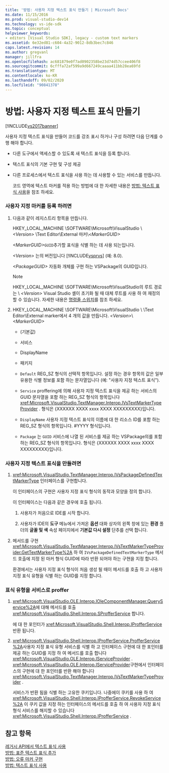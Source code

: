 ```yaml
---
title: '방법: 사용자 지정 텍스트 표식 만들기 | Microsoft Docs'
ms.date: 11/15/2016
ms.prod: visual-studio-dev14
ms.technology: vs-ide-sdk
ms.topic: conceptual
helpviewer_keywords:
- editors [Visual Studio SDK], legacy - custom text markers
ms.assetid: 6e32ed81-c604-4a32-9012-8db3bec7c846
caps.latest.revision: 14
ms.author: gregvanl
manager: jillfra
ms.openlocfilehash: ac681879e0f7ad0902358be23d74d57ccee406f8
ms.sourcegitcommit: 6cfffa72af599a9d667249caaaa411bb28ea69fd
ms.translationtype: MT
ms.contentlocale: ko-KR
ms.lasthandoff: 09/02/2020
ms.locfileid: "90841378"
---
```

# <a name="how-to-create-custom-text-markers"></a>방법: 사용자 지정 텍스트 표식 만들기
[!INCLUDE[vs2017banner](../includes/vs2017banner.md)]

사용자 지정 텍스트 표식을 만들어 코드를 강조 표시 하거나 구성 하려면 다음 단계를 수행 해야 합니다.  
  
- 다른 도구에서 액세스할 수 있도록 새 텍스트 표식을 등록 합니다.  
  
- 텍스트 표식의 기본 구현 및 구성 제공  
  
- 다른 프로세스에서 텍스트 표식을 사용 하는 데 사용할 수 있는 서비스를 만듭니다.  
  
  코드 영역에 텍스트 마커를 적용 하는 방법에 대 한 자세한 내용은 [방법: 텍스트 표식 사용](../extensibility/how-to-use-text-markers.md)을 참조 하세요.  
  
### <a name="to-register-a-custom-marker"></a>사용자 지정 마커를 등록 하려면  
  
1. 다음과 같이 레지스트리 항목을 만듭니다.  
  
    HKEY_LOCAL_MACHINE \SOFTWARE\Microsoft\VisualStudio \\ *\<Version>* \Text Editor\External 마커\\*\<MarkerGUID>*  
  
    <em>\<MarkerGUID></em>`GUID`추가할 표식을 식별 하는 데 사용 되는입니다.  
  
    *\<Version>* 는의 버전입니다 [!INCLUDE[vsprvs](../includes/vsprvs-md.md)] (예: 8.0).  
  
    *\<PackageGUID>* 자동화 개체를 구현 하는 VSPackage의 GUID입니다.  
  
   > [!NOTE]
   > HKEY_LOCAL_MACHINE \SOFTWARE\Microsoft\VisualStudio의 루트 경로는 \\ *\<Version>* Visual Studio 셸이 초기화 될 때 대체 루트를 사용 하 여 재정의할 수 있습니다. 자세한 내용은 [명령줄 스위치](../extensibility/command-line-switches-visual-studio-sdk.md)를 참조 하세요.  
  
2. HKEY_LOCAL_MACHINE \SOFTWARE\Microsoft\VisualStudio \\ \Text Editor\External marker에서 4 개의 값을 만듭니다. *\<Version>*\\*\<MarkerGUID>*  
  
   - (기본값)  
  
   - 서비스  
  
   - DisplayName  
  
   - 패키지  
  
   - `Default` REG_SZ 형식의 선택적 항목입니다. 설정 하는 경우 항목의 값은 일부 유용한 식별 정보를 포함 하는 문자열입니다 (예: "사용자 지정 텍스트 표식").  
  
   - `Service` proffering에 의해 사용자 지정 텍스트 표식을 제공 하는 서비스의 GUID 문자열을 포함 하는 REG_SZ 형식의 항목입니다 <xref:Microsoft.VisualStudio.TextManager.Interop.IVsTextMarkerTypeProvider> . 형식은 {XXXXXX XXXX xxxx XXXX XXXXXXXXX}입니다.  
  
   - `DisplayName` 사용자 지정 텍스트 표식의 이름에 대 한 리소스 ID를 포함 하는 REG_SZ 형식의 항목입니다. #YYYY 형식입니다.  
  
   - `Package` 는 `GUID` 서비스에 나열 된 서비스를 제공 하는 VSPackage의를 포함 하는 REG_SZ 형식의 항목입니다. 형식은 {XXXXXX XXXX xxxx XXXX XXXXXXXXX}입니다.  
  
### <a name="to-create-a-custom-text-marker"></a>사용자 지정 텍스트 표식을 만들려면  
  
1. <xref:Microsoft.VisualStudio.TextManager.Interop.IVsPackageDefinedTextMarkerType> 인터페이스를 구현합니다.  
  
     이 인터페이스의 구현은 사용자 지정 표식 형식의 동작과 모양을 정의 합니다.  
  
     이 인터페이스는 다음과 같은 경우에 호출 됩니다.  
  
    1. 사용자가 처음으로 IDE를 시작 합니다.  
  
    2. 사용자가 IDE의 **도구** 메뉴에서 가져온 **옵션** 대화 상자의 왼쪽 창에 있는 **환경** 폴더의 **글꼴 및 색** 속성 페이지에서 **기본값 다시 설정** 단추를 선택 합니다.  
  
2. 메서드를 구현 <xref:Microsoft.VisualStudio.TextManager.Interop.IVsTextMarkerTypeProvider.GetTextMarkerType%2A> 하 여 `IVsPackageDefinedTextMarkerType` 메서드 호출에 지정 된 마커 형식 GUID에 따라 반환 되어야 하는 구현을 지정 합니다.  
  
     환경에서는 사용자 지정 표식 형식이 처음 생성 될 때이 메서드를 호출 하 고 사용자 지정 표식 유형을 식별 하는 GUID를 지정 합니다.  
  
### <a name="to-proffer-your-marker-type-as-a-service"></a>표식 유형을 서비스로 proffer  
  
1. <xref:Microsoft.VisualStudio.OLE.Interop.IOleComponentManager.QueryService%2A>에 대해 메서드를 호출 <xref:Microsoft.VisualStudio.Shell.Interop.SProfferService> 합니다.  
  
     에 대 한 포인터가 <xref:Microsoft.VisualStudio.Shell.Interop.IProfferService> 반환 됩니다.  
  
2. <xref:Microsoft.VisualStudio.Shell.Interop.IProfferService.ProfferService%2A>사용자 지정 표식 유형 서비스를 식별 하 고 인터페이스 구현에 대 한 포인터를 제공 하는 GUID를 지정 하 여 메서드를 호출 합니다 <xref:Microsoft.VisualStudio.OLE.Interop.IServiceProvider> . <xref:Microsoft.VisualStudio.OLE.Interop.IServiceProvider>구현에서 인터페이스의 구현에 대 한 포인터를 반환 해야 합니다 <xref:Microsoft.VisualStudio.TextManager.Interop.IVsTextMarkerTypeProvider> .  
  
     서비스가 반환 됨을 식별 하는 고유한 쿠키입니다. 나중에이 쿠키를 사용 하 여 <xref:Microsoft.VisualStudio.Shell.Interop.IProfferService.RevokeService%2A> 이 쿠키 값을 지정 하는 인터페이스의 메서드를 호출 하 여 사용자 지정 표식 형식 서비스를 해지할 수 있습니다 <xref:Microsoft.VisualStudio.Shell.Interop.IProfferService> .  
  
## <a name="see-also"></a>참고 항목  
 [레거시 API에서 텍스트 표식 사용](../extensibility/using-text-markers-with-the-legacy-api.md)   
 [방법: 표준 텍스트 표식 추가](../extensibility/how-to-add-standard-text-markers.md)   
 [방법: 오류 마커 구현](../extensibility/how-to-implement-error-markers.md)   
 [방법: 텍스트 표식 사용](../extensibility/how-to-use-text-markers.md)
